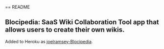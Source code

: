 == README

## Blocipedia: SaaS Wiki Collaboration Tool app that allows users to create their own wikis.

Added to Heroku as [joelramsey-Blocipedia](https://joelramsey-blocipedia.herokuapp.com).
